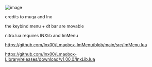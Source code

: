 ![image](https://github.com/0xziess/lamoboxluas/assets/87069136/c6ef5be6-0f1a-45da-aa07-1f53a87e8eb5)


credits to muqa and lnx

the keybind menu + dt bar are movable

nitro.lua requires lNXlib and ImMenu

https://github.com/lnx00/Lmaobox-ImMenu/blob/main/src/ImMenu.lua

https://github.com/lnx00/Lmaobox-Library/releases/download/v1.00.0/lnxLib.lua
